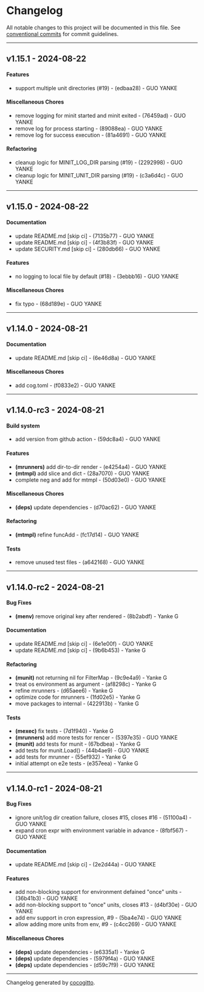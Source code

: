 # Changelog
All notable changes to this project will be documented in this file. See [conventional commits](https://www.conventionalcommits.org/) for commit guidelines.

- - -
## v1.15.1 - 2024-08-22
#### Features
- support multiple unit directories (#19) - (edbaa28) - GUO YANKE
#### Miscellaneous Chores
- remove logging for minit started and minit exited - (76459ad) - GUO YANKE
- remove log for process starting - (89088ea) - GUO YANKE
- remove log for success execution - (81a4691) - GUO YANKE
#### Refactoring
- cleanup logic for MINIT_LOG_DIR parsing (#19) - (2292998) - GUO YANKE
- cleanup logic for MINIT_UNIT_DIR parsing (#19) - (c3a6d4c) - GUO YANKE

- - -

## v1.15.0 - 2024-08-22
#### Documentation
- update README.md [skip ci] - (7135b77) - GUO YANKE
- update README.md [skip ci] - (4f3b83f) - GUO YANKE
- update SECURITY.md [skip ci] - (280db66) - GUO YANKE
#### Features
- no logging to local file by default (#18) - (3ebbb16) - GUO YANKE
#### Miscellaneous Chores
- fix typo - (68d189e) - GUO YANKE

- - -

## v1.14.0 - 2024-08-21
#### Documentation
- update README.md [skip ci] - (6e46d8a) - GUO YANKE
#### Miscellaneous Chores
- add cog.toml - (f0833e2) - GUO YANKE

- - -

## v1.14.0-rc3 - 2024-08-21
#### Build system
- add version from github action - (59dc8a4) - GUO YANKE
#### Features
- **(mrunners)** add dir-to-dir render - (e4254a4) - GUO YANKE
- **(mtmpl)** add slice and dict - (28a7070) - GUO YANKE
- complete neg and add for mtmpl - (50d03e0) - GUO YANKE
#### Miscellaneous Chores
- **(deps)** update dependencies - (d70ac62) - GUO YANKE
#### Refactoring
- **(mtmpl)** refine funcAdd - (fc17d14) - GUO YANKE
#### Tests
- remove unused test files - (a642168) - GUO YANKE

- - -

## v1.14.0-rc2 - 2024-08-21
#### Bug Fixes
- **(menv)** remove original key after rendered - (8b2abdf) - Yanke G
#### Documentation
- update README.md [skip ci] - (6e1e00f) - GUO YANKE
- update README.md [skip ci] - (9b6b453) - Yanke G
#### Refactoring
- **(munit)** not returning nil for FilterMap - (9c9e4a9) - Yanke G
- treat os environment as argument - (af8298c) - Yanke G
- refine mrunners - (d65aee6) - Yanke G
- optimize code for mrunners - (1fd02e5) - Yanke G
- move packages to internal - (422913b) - Yanke G
#### Tests
- **(mexec)** fix tests - (7d1f940) - Yanke G
- **(mrunners)** add more tests for rencer - (5397e35) - GUO YANKE
- **(munit)** add tests for munit - (67bdbea) - Yanke G
- add tests for munit.Load() - (44b4ae9) - GUO YANKE
- add tests for mrunner - (55ef932) - Yanke G
- initial attempt on e2e tests - (e357eea) - Yanke G

- - -

## v1.14.0-rc1 - 2024-08-21
#### Bug Fixes
- ignore unit/log dir creation failure, closes #15, closes #16 - (51100a4) - GUO YANKE
- expand cron expr with environment variable in advance - (8fbf567) - GUO YANKE
#### Documentation
- update README.md [skip ci] - (2e2d44a) - GUO YANKE
#### Features
- add non-blocking support for environment defained "once" units - (36b41b3) - GUO YANKE
- add non-blocking support to "once" units, closes #13 - (d4bf30e) - GUO YANKE
- add env support in cron expression, #9 - (5ba4e74) - GUO YANKE
- allow adding more units from env, #9 - (c4cc269) - GUO YANKE
#### Miscellaneous Chores
- **(deps)** update dependencies - (e6335a1) - Yanke G
- **(deps)** update dependencies - (5979f4a) - GUO YANKE
- **(deps)** update dependencies - (d59c7f9) - GUO YANKE

- - -

Changelog generated by [cocogitto](https://github.com/cocogitto/cocogitto).